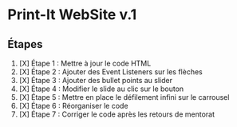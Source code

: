 # Print-It WebSite v.1

## Étapes

1. [X] Étape 1 : Mettre à jour le code HTML
2. [X] Étape 2 : Ajouter des Event Listeners sur les flèches
3. [X] Étape 3 : Ajouter des bullet points au slider
4. [X] Étape 4 : Modifier le slide au clic sur le bouton
5. [X] Étape 5 : Mettre en place le défilement infini sur le carrousel
6. [X] Étape 6 : Réorganiser le code
7. [X] Étape 7 : Corriger le code après les retours de mentorat